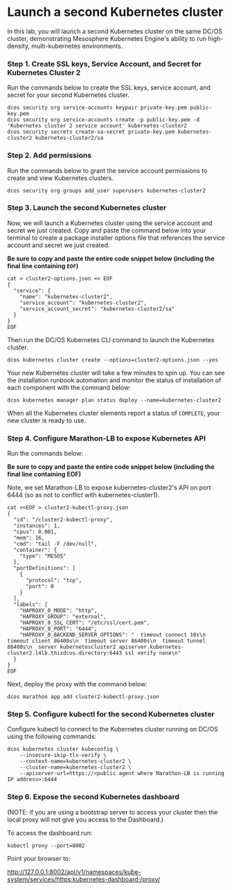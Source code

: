 # Launch a second Kubernetes cluster

In this lab, you will launch a second Kubernetes cluster on the same DC/OS cluster, demonstrating Mesosphere Kubernetes Engine's ability to run high-density, multi-kubernetes environments.

### Step 1. Create SSL keys, Service Account, and Secret for Kubernetes Cluster 2

Run the commands below to create the SSL keys, service account, and secret for your second Kubernetes cluster.

```
dcos security org service-accounts keypair private-key.pem public-key.pem
dcos security org service-accounts create -p public-key.pem -d 'Kubernetes cluster 2 service account' kubernetes-cluster2
dcos security secrets create-sa-secret private-key.pem kubernetes-cluster2 kubernetes-cluster2/sa
```

### Step 2. Add permissions

Run the commands below to grant the service account permissions to create and view Kubernetes clusters.

```
dcos security org groups add_user superusers kubernetes-cluster2
```

### Step 3. Launch the second Kubernetes cluster

Now, we will launch a Kubernetes cluster using the service account and secret we just created. Copy and paste the command below into your terminal to create a package installer options file that references the service account and secret we just created.

**Be sure to copy and paste the entire code snippet below (including the final line containing `EOF`)**

```
cat > cluster2-options.json << EOF
{
  "service": {
    "name": "kubernetes-cluster2",
    "service_account": "kubernetes-cluster2",
    "service_account_secret": "kubernetes-cluster2/sa"
  }
}
EOF
```

Then run the DC/OS Kubernetes CLI command to launch the Kubernetes cluster.

```
dcos kubernetes cluster create --options=cluster2-options.json --yes
```

Your new Kubernetes cluster will take a few minutes to spin up. You can see the installation runbook automation and monitor the status of installation of each component with the command below:

```
dcos kubernetes manager plan status deploy --name=kubernetes-cluster2
```

When all the Kubernetes cluster elements report a status of `COMPLETE`, your new cluster is ready to use.

### Step 4. Configure Marathon-LB to expose Kubernetes API

Run the commands below:

**Be sure to copy and paste the entire code snippet below (including the final line containing EOF)**

Note, we set Marathon-LB to expose kubernetes-cluster2's API on port 6444 (so as not to conflict with kubernetes-cluster1).

```
cat <<EOF > cluster2-kubectl-proxy.json
{
  "id": "/cluster2-kubectl-proxy",
  "instances": 1,
  "cpus": 0.001,
  "mem": 16,
  "cmd": "tail -F /dev/null",
  "container": {
    "type": "MESOS"
  },
  "portDefinitions": [
    {
      "protocol": "tcp",
      "port": 0
    }
  ],
  "labels": {
    "HAPROXY_0_MODE": "http",
    "HAPROXY_GROUP": "external",
    "HAPROXY_0_SSL_CERT": "/etc/ssl/cert.pem",
    "HAPROXY_0_PORT": "6444",
    "HAPROXY_0_BACKEND_SERVER_OPTIONS": "  timeout connect 10s\n  timeout client 86400s\n  timeout server 86400s\n  timeout tunnel 86400s\n  server kubernetescluster2 apiserver.kubernetes-cluster2.l4lb.thisdcos.directory:6443 ssl verify none\n"
  }
}
EOF
```

Next, deploy the proxy with the command below:

```
dcos marathon app add cluster2-kubectl-proxy.json
```

### Step 5. Configure kubectl for the second Kubernetes cluster

Configure kubectl to connect to the Kubernetes cluster running on  DC/OS using the following commands:

```
dcos kubernetes cluster kubeconfig \
    --insecure-skip-tls-verify \
    --context-name=kubernetes-cluster2 \
    --cluster-name=kubernetes-cluster2 \
    --apiserver-url=https://<public agent where Marathon-LB is running IP address>:6444
```

### Step 6. Expose the second Kubernetes dashboard

(NOTE: if you are using a bootstrap server to access your cluster then the local proxy will not give you access to the Dashboard.)

To access the dashboard run:
```
kubectl proxy --port=8002
```
Point your browser to:

http://127.0.0.1:8002/api/v1/namespaces/kube-system/services/https:kubernetes-dashboard:/proxy/
